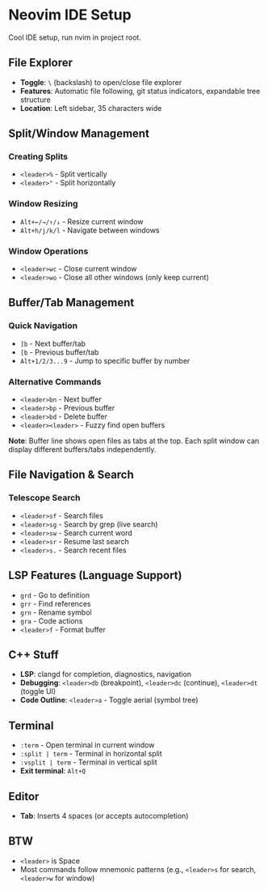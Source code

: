 # Neovim IDE Setup

Cool IDE setup, run nvim in project root.  

## File Explorer

- **Toggle**: `\` (backslash) to open/close file explorer
- **Features**: Automatic file following, git status indicators, expandable tree structure
- **Location**: Left sidebar, 35 characters wide

## Split/Window Management

### Creating Splits
- `<leader>%` - Split vertically
- `<leader>"` - Split horizontally 

### Window Resizing
- `Alt+←/→/↑/↓` - Resize current window
- `Alt+h/j/k/l` - Navigate between windows

### Window Operations
- `<leader>wc` - Close current window
- `<leader>wo` - Close all other windows (only keep current)

## Buffer/Tab Management

### Quick Navigation  
- `]b` - Next buffer/tab
- `[b` - Previous buffer/tab
- `Alt+1/2/3...9` - Jump to specific buffer by number

### Alternative Commands
- `<leader>bn` - Next buffer
- `<leader>bp` - Previous buffer
- `<leader>bd` - Delete buffer
- `<leader><leader>` - Fuzzy find open buffers

**Note**: Buffer line shows open files as tabs at the top. Each split window can display different buffers/tabs independently.

## File Navigation & Search

### Telescope Search
- `<leader>sf` - Search files
- `<leader>sg` - Search by grep (live search)
- `<leader>sw` - Search current word
- `<leader>sr` - Resume last search
- `<leader>s.` - Search recent files

## LSP Features (Language Support)

- `grd` - Go to definition
- `grr` - Find references
- `grn` - Rename symbol
- `gra` - Code actions
- `<leader>f` - Format buffer

## C++ Stuff

- **LSP**: clangd for completion, diagnostics, navigation
- **Debugging**: `<leader>db` (breakpoint), `<leader>dc` (continue), `<leader>dt` (toggle UI)
- **Code Outline**: `<leader>a` - Toggle aerial (symbol tree)

## Terminal

- `:term` - Open terminal in current window
- `:split | term` - Terminal in horizontal split  
- `:vsplit | term` - Terminal in vertical split
- **Exit terminal**: `Alt+Q`

## Editor

- **Tab**: Inserts 4 spaces (or accepts autocompletion)

## BTW

- `<leader>` is Space
- Most commands follow mnemonic patterns (e.g., `<leader>s` for search, `<leader>w` for window)
